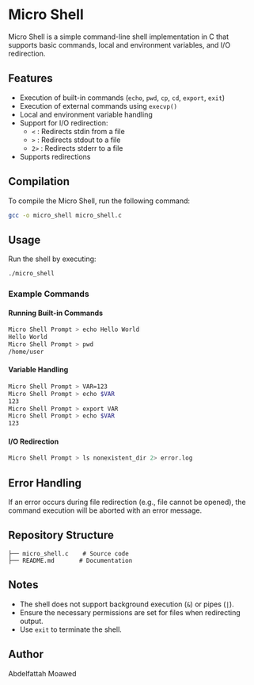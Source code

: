 # Micro Shell

Micro Shell is a simple command-line shell implementation in C that supports basic commands, local and environment variables, and I/O redirection.

## Features
- Execution of built-in commands (`echo`, `pwd`, `cp`, `cd`, `export`, `exit`)
- Execution of external commands using `execvp()`
- Local and environment variable handling
- Support for I/O redirection:
  - `<` : Redirects stdin from a file
  - `>` : Redirects stdout to a file
  - `2>` : Redirects stderr to a file
- Supports redirections

## Compilation
To compile the Micro Shell, run the following command:
```sh
gcc -o micro_shell micro_shell.c
```

## Usage
Run the shell by executing:
```sh
./micro_shell
```

### Example Commands
#### Running Built-in Commands
```sh
Micro Shell Prompt > echo Hello World
Hello World
Micro Shell Prompt > pwd
/home/user
```

#### Variable Handling
```sh
Micro Shell Prompt > VAR=123
Micro Shell Prompt > echo $VAR
123
Micro Shell Prompt > export VAR
Micro Shell Prompt > echo $VAR
123
```

#### I/O Redirection
```sh
Micro Shell Prompt > ls nonexistent_dir 2> error.log
```

## Error Handling
If an error occurs during file redirection (e.g., file cannot be opened), the command execution will be aborted with an error message.

## Repository Structure
```
├── micro_shell.c    # Source code
├── README.md       # Documentation
```

## Notes
- The shell does not support background execution (`&`) or pipes (`|`).
- Ensure the necessary permissions are set for files when redirecting output.
- Use `exit` to terminate the shell.

## Author
Abdelfattah Moawed

